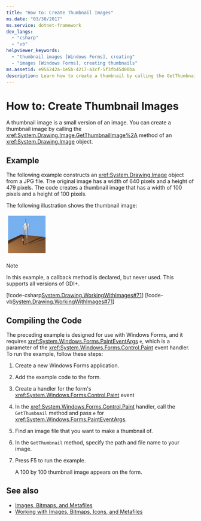 ```yaml
---
title: "How to: Create Thumbnail Images"
ms.date: "03/30/2017"
ms.service: dotnet-framework
dev_langs: 
  - "csharp"
  - "vb"
helpviewer_keywords: 
  - "thumbnail images [Windows Forms], creating"
  - "images [Windows Forms], creating thumbnails"
ms.assetid: e956242a-1e5b-4217-a3cf-5f3fb45d00ba
description: Learn how to create a thumbnail by calling the GetThumbnailImage method of an Image object with supporting details and links.
---
```

# How to: Create Thumbnail Images

A thumbnail image is a small version of an image. You can create a thumbnail image by calling the <xref:System.Drawing.Image.GetThumbnailImage%2A> method of an <xref:System.Drawing.Image> object.  
  
## Example  

The following example constructs an <xref:System.Drawing.Image> object from a JPG file. The original image has a width of 640 pixels and a height of 479 pixels. The code creates a thumbnail image that has a width of 100 pixels and a height of 100 pixels.  
  
The following illustration shows the thumbnail image:  
  
![Screenshot that shows the output thumbnail.](./media/how-to-create-thumbnail-images/construct-thumbnail-image.png)  
  
> [!NOTE]
> In this example, a callback method is declared, but never used. This supports all versions of GDI+.  
  
[!code-csharp[System.Drawing.WorkingWithImages#71](~/samples/snippets/csharp/VS_Snippets_Winforms/System.Drawing.WorkingWithImages/CS/Class1.cs#71)]
[!code-vb[System.Drawing.WorkingWithImages#71](~/samples/snippets/visualbasic/VS_Snippets_Winforms/System.Drawing.WorkingWithImages/VB/Class1.vb#71)]  
  
## Compiling the Code  

The preceding example is designed for use with Windows Forms, and it requires <xref:System.Windows.Forms.PaintEventArgs> `e`, which is a parameter of the <xref:System.Windows.Forms.Control.Paint> event handler. To run the example, follow these steps:  
  
1. Create a new Windows Forms application.  
  
2. Add the example code to the form.  
  
3. Create a handler for the form's <xref:System.Windows.Forms.Control.Paint> event  
  
4. In the <xref:System.Windows.Forms.Control.Paint> handler, call the `GetThumbnail` method and pass `e` for <xref:System.Windows.Forms.PaintEventArgs>.  
  
5. Find an image file that you want to make a thumbnail of.  
  
6. In the `GetThumbnail` method, specify the path and file name to your image.  
  
7. Press F5 to run the example.  
  
     A 100 by 100 thumbnail image appears on the form.  
  
## See also

- [Images, Bitmaps, and Metafiles](images-bitmaps-and-metafiles.md)
- [Working with Images, Bitmaps, Icons, and Metafiles](working-with-images-bitmaps-icons-and-metafiles.md)
